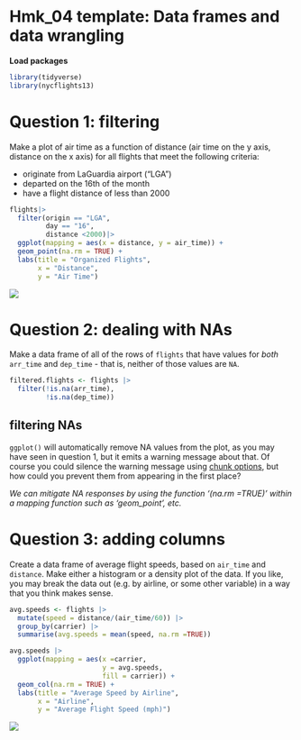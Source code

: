 # Hmk_04 template: Data frames and data wrangling

**Load packages**

``` r
library(tidyverse)
library(nycflights13)
```

# Question 1: filtering

Make a plot of air time as a function of distance (air time on the y
axis, distance on the x axis) for all flights that meet the following
criteria:

- originate from LaGuardia airport (“LGA”)
- departed on the 16th of the month
- have a flight distance of less than 2000

``` r
flights|>
  filter(origin == "LGA",
         day == "16",
         distance <2000)|>
  ggplot(mapping = aes(x = distance, y = air_time)) + 
  geom_point(na.rm = TRUE) + 
  labs(title = "Organized Flights",
       x = "Distance",
       y = "Air Time")
```



![](HMWK_04_files/figure-commonmark/unnamed-chunk-2-1.png)
# Question 2: dealing with NAs

Make a data frame of all of the rows of `flights` that have values for
*both* `arr_time` and `dep_time` - that is, neither of those values are
`NA`.

``` r
filtered.flights <- flights |>
  filter(!is.na(arr_time),
         !is.na(dep_time))
```

## filtering NAs

`ggplot()` will automatically remove NA values from the plot, as you may
have seen in question 1, but it emits a warning message about that. Of
course you could silence the warning message using [chunk
options](https://bookdown.org/yihui/rmarkdown-cookbook/chunk-options.html),
but how could you prevent them from appearing in the first place?

*We can mitigate NA responses by using the function ‘(na.rm =TRUE)’
within a mapping function such as ‘geom_point’, etc.*

# Question 3: adding columns

Create a data frame of average flight speeds, based on `air_time` and
`distance`. Make either a histogram or a density plot of the data. If
you like, you may break the data out (e.g. by airline, or some other
variable) in a way that you think makes sense.

``` r
avg.speeds <- flights |>
  mutate(speed = distance/(air_time/60)) |>
  group_by(carrier) |>
  summarise(avg.speeds = mean(speed, na.rm =TRUE))

avg.speeds |>
  ggplot(mapping = aes(x =carrier,
                       y = avg.speeds, 
                       fill = carrier)) + 
  geom_col(na.rm = TRUE) + 
  labs(title = "Average Speed by Airline",
       x = "Airline",
       y = "Average Flight Speed (mph)")
```

![](HMWK_04_files/figure-commonmark/unnamed-chunk-4-1.png)
